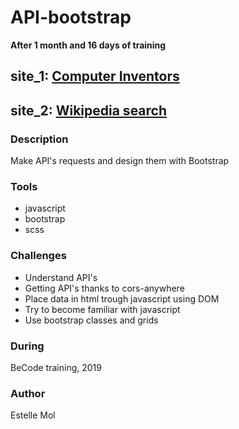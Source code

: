 # API-bootstrap
**After 1 month and 16 days of training**

## site_1: [Computer Inventors](https://estelle111.github.io/API-bootstrap/site_1/])
## site_2: [Wikipedia search](https://estelle111.github.io/API-bootstrap/site_2/)

### Description
Make API's requests and design them with Bootstrap

### Tools
* javascript
* bootstrap
* scss

### Challenges
* Understand API's
* Getting API's thanks to cors-anywhere
* Place data in html trough javascript using DOM
* Try to become familiar with javascript 
* Use bootstrap classes and grids

### During
BeCode training, 2019

### Author
Estelle Mol

